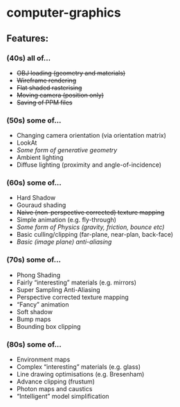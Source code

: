 # computer-graphics

## Features:  
### (40s) all of...
* ~~OBJ loading (geometry and materials)~~
* ~~Wireframe rendering~~
* ~~Flat shaded rasterising~~
* ~~Moving camera (position only)~~
* ~~Saving of PPM files~~

### (50s) some of...
* Changing camera orientation (via orientation matrix)
* LookAt
* _Some form of generative geometry_
* Ambient lighting
* Diffuse lighting (proximity and angle-of-incidence)


### (60s) some of...
* Hard Shadow
* Gouraud shading
* ~~Naive (non-perspective corrected) texture mapping~~
* Simple animation (e.g. fly-through)
* _Some form of Physics (gravity, friction, bounce etc)_
* Basic culling/clipping (far-plane, near-plan, back-face)
* _Basic (image plane) anti-aliasing_

### (70s) some of...
* Phong Shading
* Fairly “interesting” materials (e.g. mirrors)
* Super Sampling Anti-Aliasing
* Perspective corrected texture mapping
* “Fancy” animation
* Soft shadow
* Bump maps
* Bounding box clipping

### (80s) some of...
* Environment maps
* Complex “interesting” materials (e.g. glass)
* Line drawing optimisations (e.g. Bresenham)
* Advance clipping (frustum)
* Photon maps and caustics
* “Intelligent” model simplification


